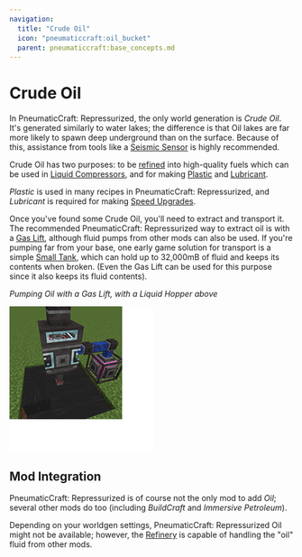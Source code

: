 ```yaml
---
navigation:
  title: "Crude Oil"
  icon: "pneumaticcraft:oil_bucket"
  parent: pneumaticcraft:base_concepts.md
---
```


# Crude Oil

In <Color hex="#228">PneumaticCraft: Repressurized</Color>, the only world generation is *Crude Oil*. It's generated similarly to water lakes; the difference is that Oil lakes are far more likely to spawn deep underground than on the surface. Because of this, assistance from tools like a [Seismic Sensor](../seismic_sensor.md) is highly recommended.

Crude Oil has two purposes: to be [refined](../refinery.md) into high-quality fuels which can be used in [Liquid Compressors](../liquid_compressor.md), and for making [Plastic](../plastic.md) and [Lubricant](../lubricant.md).

*Plastic* is used in many recipes in <Color hex="#228">PneumaticCraft: Repressurized</Color>, and *Lubricant* is required for making [Speed Upgrades](./upgrades.md#speed).

Once you've found some Crude Oil, you'll need to extract and transport it. The recommended <Color hex="#228">PneumaticCraft: Repressurized</Color> way to extract oil is with a [Gas Lift](../gas_lift.md), although fluid pumps from other mods can also be used. If you're pumping far from your base, one early game solution for transport is a simple [Small Tank](../tanks.md), which can hold up to 32,000mB of fluid and keeps its contents when broken. (Even the Gas Lift can be used for this purpose since it also keeps its fluid contents).

*Pumping Oil with a Gas Lift, with a Liquid Hopper above*

![](oil_pumping.png)

## Mod Integration

<Color hex="#228">PneumaticCraft: Repressurized</Color> is of course not the only mod to add *Oil*; several other mods do too (including *BuildCraft* and *Immersive Petroleum*).

Depending on your worldgen settings, <Color hex="#228">PneumaticCraft: Repressurized</Color> Oil might not be available; however, the [Refinery](../refinery.md) is capable of handling the "oil" fluid from other mods.

